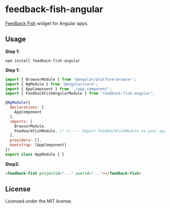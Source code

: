 # feedback-fish-angular

[Feedback Fish](https://feedback.fish) widget for Angular apps.

## Usage
**Step 1:**
```
npm install feedback-fish-angular
```

**Step 1:**
```javascript
import { BrowserModule } from '@angular/platform-browser';
import { NgModule } from '@angular/core';
import { AppComponent } from './app.component';
import { FeedbackFishAngularModule } from 'feedback-fish-angular';

@NgModule({
  declarations: [
    AppComponent
  ],
  imports: [
    BrowserModule,
    FeedbackFishModule, // <!---- Import FeedbackFishModule to your app.
  ],
  providers: [],
  bootstrap: [AppComponent]
})
export class AppModule { }
```

**Step2:**
```html
<feedback-fish projectid="..." userid="..."></feedback-fish>
```

## License

Licensed under the MIT license.
